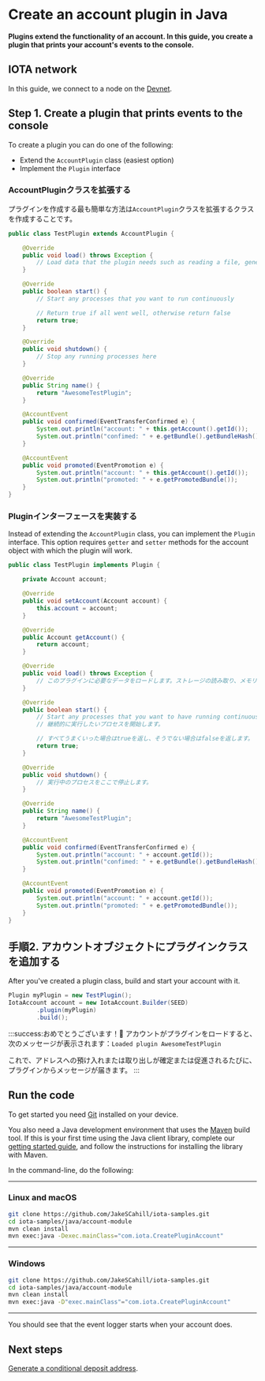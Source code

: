 # Create an account plugin in Java

**Plugins extend the functionality of an account. In this guide, you create a plugin that prints your account's events to the console.**

## IOTA network

In this guide, we connect to a node on the [Devnet](root://getting-started/0.1/network/iota-networks.md#devnet).

## Step 1. Create a plugin that prints events to the console

To create a plugin you can do one of the following:

- Extend the `AccountPlugin` class (easiest option)
- Implement the `Plugin` interface

### AccountPluginクラスを拡張する
<!-- ### Extend the AccountPlugin class -->

プラグインを作成する最も簡単な方法は`AccountPlugin`クラスを拡張するクラスを作成することです。
<!-- The easiest way to create a plugin is to create a class that extends the `AccountPlugin` class. -->

```java
public class TestPlugin extends AccountPlugin {

	@Override
	public void load() throws Exception {
		// Load data that the plugin needs such as reading a file, generating memory intensive resources, etc..
	}

	@Override
	public boolean start() {
		// Start any processes that you want to run continuously

		// Return true if all went well, otherwise return false
		return true;
	}

	@Override
	public void shutdown() {
		// Stop any running processes here
	}

	@Override
	public String name() {
		return "AwesomeTestPlugin";
	}

	@AccountEvent
	public void confirmed(EventTransferConfirmed e) {
	    System.out.println("account: " + this.getAccount().getId());
	    System.out.println("confimed: " + e.getBundle().getBundleHash());
	}

	@AccountEvent
	public void promoted(EventPromotion e) {
	    System.out.println("account: " + this.getAccount().getId());
	    System.out.println("promoted: " + e.getPromotedBundle());
	}
}
```

### Pluginインターフェースを実装する
<!-- ### Implement the Plugin interface -->

Instead of extending the `AccountPlugin` class, you can implement the `Plugin` interface. This option requires `getter` and `setter` methods for the account object with which the plugin will work.

```java
public class TestPlugin implements Plugin {

    private Account account;

    @Override
    public void setAccount(Account account) {
        this.account = account;
    }

    @Override
    public Account getAccount() {
        return account;
    }

    @Override
    public void load() throws Exception {
        // このプラグインに必要なデータをロードします。ストレージの読み取り、メモリ集約型リソースの生成などを考えてください。
    }

    @Override
    public boolean start() {
        // Start any processes that you want to have running continuously
        // 継続的に実行したいプロセスを開始します。

        // すべてうまくいった場合はtrueを返し、そうでない場合はfalseを返します。
        return true;
    }

    @Override
    public void shutdown() {
        // 実行中のプロセスをここで停止します。
    }

    @Override
    public String name() {
        return "AwesomeTestPlugin";
    }

    @AccountEvent
    public void confirmed(EventTransferConfirmed e) {
        System.out.println("account: " + account.getId());
        System.out.println("confimed: " + e.getBundle().getBundleHash());
    }

    @AccountEvent
    public void promoted(EventPromotion e) {
        System.out.println("account: " + account.getId());
        System.out.println("promoted: " + e.getPromotedBundle());
    }
}
```

## 手順2. アカウントオブジェクトにプラグインクラスを追加する
<!-- ## Step 2. Add the plugin class to your account object -->

After you've created a plugin class, build and start your account with it.

```java
Plugin myPlugin = new TestPlugin();
IotaAccount account = new IotaAccount.Builder(SEED)
        .plugin(myPlugin)
        .build();
```

:::success:おめでとうございます！:tada:
アカウントがプラグインをロードすると、次のメッセージが表示されます：`Loaded plugin AwesomeTestPlugin`

これで、アドレスへの預け入れまたは取り出しが確定または促進されるたびに、プラグインからメッセージが届きます。
:::
<!-- :::success: -->
<!-- When the account loads the plugin, you'll see the following message: `Loaded plugin AwesomeTestPlugin`. -->

<!-- Now, whenever a deposit or withdrawal is confirmed or promoted for your account, you'll receive a message from the plugin. -->
<!-- ::: -->

## Run the code

To get started you need [Git](https://git-scm.com/book/en/v2/Getting-Started-Installing-Git) installed on your device.

You also need a Java development environment that uses the [Maven](https://maven.apache.org/download.cgi) build tool. If this is your first time using the Java client library, complete our [getting started guide](../../getting-started/java-quickstart.md), and follow the instructions for installing the library with Maven.

In the command-line, do the following:

--------------------
### Linux and macOS
```bash
git clone https://github.com/JakeSCahill/iota-samples.git
cd iota-samples/java/account-module
mvn clean install
mvn exec:java -Dexec.mainClass="com.iota.CreatePluginAccount"
```
---
### Windows
```bash
git clone https://github.com/JakeSCahill/iota-samples.git
cd iota-samples/java/account-module
mvn clean install
mvn exec:java -D"exec.mainClass"="com.iota.CreatePluginAccount"
```
--------------------

You should see that the event logger starts when your account does.

## Next steps

[Generate a conditional deposit address](../java/generate-cda.md).
